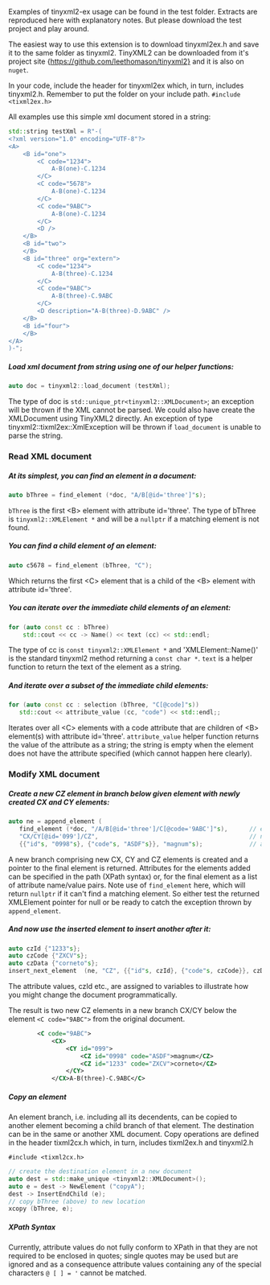 Examples of tinyxml2-ex usage can be found in the test folder.
Extracts are reproduced here with explanatory notes. But please download the test project and play around.

The easiest way to use this extension is to download tinyxml2ex.h and save it to the same folder as tinyxml2.
TinyXML2 can be downloaded from it's project site {https://github.com/leethomason/tinyxml2} and it is also on `nuget`.

In your code, include the header for tinyxml2ex which, in turn, includes tinyxml2.h. Remember to put the folder on your include path.
```#include <tixml2ex.h>```


All examples use this simple xml document stored in a string:
```c++
std::string testXml = R"-(
<?xml version="1.0" encoding="UTF-8"?>
<A>
	<B id="one">
		<C code="1234">
			A-B(one)-C.1234
		</C>
		<C code="5678">
			A-B(one)-C.1234
		</C>
		<C code="9ABC">
			A-B(one)-C.1234
		</C>
		<D />
	</B>
	<B id="two">
	</B>
	<B id="three" org="extern">
		<C code="1234">
			A-B(three)-C.1234
		</C>
		<C code="9ABC">
			A-B(three)-C.9ABC
		</C>
		<D description="A-B(three)-D.9ABC" />
	</B>
	<B id="four">
	</B>
</A>
)-";
```
##### Load xml document from string using one of our helper functions:
```c++
auto doc = tinyxml2::load_document (testXml);
```
The type of doc is `std::unique_ptr<tinyxml2::XMLDocument>`; an exception will be thrown if the XML cannot be parsed.
We could also have create the XMLDocument using TinyXML2 directly.
An exception of type tinyxml2::tixml2ex::XmlException will be thrown
if `load_document` is unable to parse the string.


### Read XML document
##### At its simplest, you can find an element in a document:
```c++
auto bThree = find_element (*doc, "A/B[@id='three']"s);
```
`bThree` is the first \<B> element with attribute id='three'.
The type of bThree is `tinyxml2::XMLElement *` and will be a `nullptr` if a matching element is not found.


##### You can find a child element of an element:
```c++
auto c5678 = find_element (bThree, "C");
```
Which returns the first \<C> element that is a child of the \<B> element with attribute id='three'.


##### You can iterate over the immediate child elements of an element:
```c++
for (auto const cc : bThree)
	std::cout << cc -> Name() << text (cc) << std::endl;
```
The type of cc is `const tinyxml2::XMLElement *` and
'XMLElement::Name()' is the standard tinyxml2 method returning a `const char *`.
`text` is a helper function to return the text of the element as a string.


##### And iterate over a subset of the immediate child elements:
```c++
for (auto const cc : selection (bThree, "C[@code]"s))
   std::cout << attribute_value (cc, "code") << std::endl;;
```
Iterates over all \<C> elements with a code attribute that are children of \<B> element(s) with attribute id='three'.
`attribute_value` helper function returns the value of the attribute as a string;
the string is empty when the element does not have the attribute specified
(which cannot happen here clearly).


### Modify XML document
##### Create a new CZ element in branch below given <C> element with newly created CX and CY elements:
```c++
auto ne = append_element (
   find_element (*doc, "/A/B[@id='three']/C[@code='9ABC']"s),      // element to append to
   "CX/CY[@id='099']/CZ",                                          // new element(s)
   {{"id"s, "0998"s}, {"code"s, "ASDF"s}}, "magnum"s);             // attributes for new element
```
A new branch comprising new CX, CY and CZ elements is created and a pointer to the final element is returned. Attributes for the elements added can be specified in the path (XPath syntax) or, for the final element as a list of attribute name/value pairs.
Note use of ```find_element``` here, which will return ```nullptr``` if it can't find a matching element. So either test the returned XMLElement pointer for null or be ready to catch the exception thrown by ```append_element```.

##### And now use the inserted element to insert another after it:
```c++
auto czId {"1233"s};
auto czCode {"ZXCV"s};
auto czData {"corneto"s};
insert_next_element  (ne, "CZ", {{"id"s, czId}, {"code"s, czCode}}, czData);
```
The attribute values, czId etc., are assigned to variables to illustrate how you might change the document programmatically.

The result is two new CZ elements in a new branch CX/CY below the element ```<C code="9ABC">``` from the original document.
```xml
        <C code="9ABC">
            <CX>
                <CY id="099">
                    <CZ id="0998" code="ASDF">magnum</CZ>
                    <CZ id="1233" code="ZXCV">corneto</CZ>
                </CY>
            </CX>A-B(three)-C.9ABC</C>
```

##### Copy an element
An element branch, i.e. including all its decendents, can be copied to another element becoming a child branch of that element. The destination can be in the same or another XML document.
Copy operations are defined in the header tixml2cx.h which, in turn, includes tixml2ex.h and tinyxml2.h

```#include <tixml2cx.h>```
```c++
// create the destination element in a new document
auto dest = std::make_unique <tinyxml2::XMLDocument>();
auto e = dest -> NewElement ("copyA");
dest -> InsertEndChild (e);
// copy bThree (above) to new location
xcopy (bThree, e);
```

##### XPath Syntax
Currently, attribute values do not fully conform to XPath in that they are not required to be enclosed in quotes;
single quotes may be used but are ignored and as a consequence attribute values containing any of the
special characters `@ [ ] = '` cannot be matched.
